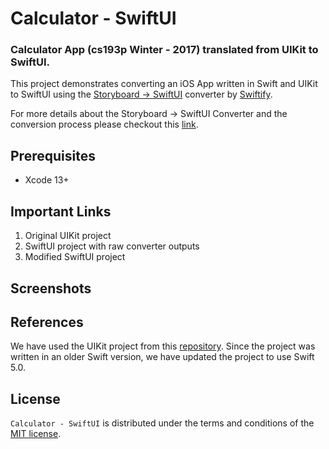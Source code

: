 # Calculator - SwiftUI
<h3> Calculator App (cs193p Winter - 2017) translated from UIKit to SwiftUI.</h3>

This project demonstrates converting an iOS App written in Swift and UIKit to SwiftUI using the [Storyboard → SwiftUI](https://swiftify.com/converter/storyboard2swiftui/) converter by [Swiftify](https://swiftify.com/converter/code/). 

For more details about the Storyboard → SwiftUI Converter and the conversion process please checkout this
[link](https://medium.com/@mdibrahimhassan/we-have-recently-released-an-update-for-our-swiftui-converter-and-now-we-have-added-support-for-the-cd0dbc117bd5).

## Prerequisites

 - Xcode 13+

## Important Links
1. Original UIKit project
2. SwiftUI project with raw converter outputs
3. Modified SwiftUI project

## Screenshots


## References
We have used the UIKit project from this [repository](https://github.com/m2mtech/calculator-2017). Since the project was written in an older Swift version, we have updated the project to use Swift 5.0.

## License

`Calculator - SwiftUI`  is distributed under the terms and conditions of the  [MIT license](https://github.com/Swiftify-Corp/Calculator-SwiftUI/blob/main/LICENSE). 

